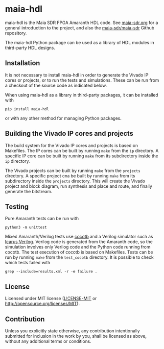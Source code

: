 # maia-hdl

maia-hdl is the Maia SDR FPGA Amaranth HDL code. See
[maia-sdr.org](https://maia-sdr.org/) for a general introduction to the project,
and also the [maia-sdr/maia-sdr](https://github.com/maia-sdr/maia-sdr) Github
repository.

The maia-hdl Python package can be used as a library of HDL modules in
third-party HDL designs.

## Installation

It is not necessary to install maia-hdl in order to generate the Vivado IP cores
or projects, or to run the tests and simulations. These can be run from a
checkout of the source code as indicated below.

When using maia-hdl as a library in third-party packages, it can be installed
with
```
pip install maia-hdl
```
or with any other method for managing Python packages.

## Building the Vivado IP cores and projects

The build system for the Vivado IP cores and projects is based on Makefiles. The
IP cores can be built by running `make` from the `ip` directory. A specific IP
core can be built by running `make` from its subdirectory inside the `ip`
directory.

The Vivado projects can be built by running `make` from the `projects`
directory. A specific project cna be built by running `make` from its
subdirectory inside the `projects` directory. This will create the Vivado
project and block diagram, run synthesis and place and route, and finally
generate the bitstream.

## Testing

Pure Amaranth tests can be run with
```
python3 -m unittest
```

Mixed Amaranth/Verilog tests use [cocotb](https://www.cocotb.org/) and a Verilog
simulator such as [Icarus Verilog](http://iverilog.icarus.com/). Verilog code is
generated from the Amaranth code, so the simulation involves only Verilog code
and the Python code running from cocotb. The test execution of cocotb is based
on Makefiles. Tests can be run by running `make` from the `test_cocotb`
directory. It is possible to check which tests failed with
```
grep --include=results.xml -r -e failure .
```

## License

Licensed under MIT license ([LICENSE-MIT](LICENSE-MIT) or
http://opensource.org/licenses/MIT).

## Contribution

Unless you explicitly state otherwise, any contribution intentionally submitted
for inclusion in the work by you, shall be licensed as above, without any
additional terms or conditions.
